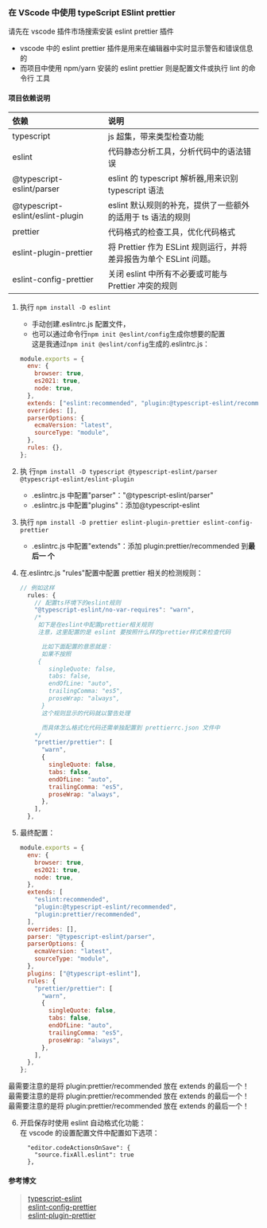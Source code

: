 ### 在 VScode 中使用 typeScript ESlint prettier

请先在 vscode 插件市场搜索安装 eslint prettier 插件

- vscode 中的 eslint prettier 插件是用来在编辑器中实时显示警告和错误信息的
- 而项目中使用 npm/yarn 安装的 eslint prettier 则是配置文件或执行 lint 的命令行
  工具

#### 项目依赖说明

| 依赖                             | 说明                                                               |
| :------------------------------- | :----------------------------------------------------------------- |
| typescript                       | js 超集，带来类型检查功能                                          |
| eslint                           | 代码静态分析工具，分析代码中的语法错误                             |
| @typescript-eslint/parser        | eslint 的 typescript 解析器,用来识别 typescript 语法               |
| @typescript-eslint/eslint-plugin | eslint 默认规则的补充，提供了一些额外的适用于 ts 语法的规则        |
| prettier                         | 代码格式的检查工具，优化代码格式                                   |
| eslint-plugin-prettier           | 将 Prettier 作为 ESLint 规则运行，并将差异报告为单个 ESLint 问题。 |
| eslint-config-prettier           | 关闭 eslint 中所有不必要或可能与 Prettier 冲突的规则               |

1. 执行 `npm install -D eslint`
   - 手动创建.eslintrc.js 配置文件，
   - 也可以通过命令行`npm init @eslint/config`生成你想要的配置  
     这是我通过`npm init @eslint/config`生成的.eslintrc.js：
   ```javascript
   module.exports = {
     env: {
       browser: true,
       es2021: true,
       node: true,
     },
     extends: ["eslint:recommended", "plugin:@typescript-eslint/recommended"],
     overrides: [],
     parserOptions: {
       ecmaVersion: "latest",
       sourceType: "module",
     },
     rules: {},
   };
   ```
2. 执
   行`npm install -D typescript @typescript-eslint/parser @typescript-eslint/eslint-plugin`
   - .eslintrc.js 中配置"parser"："@typescript-eslint/parser"
   - .eslintrc.js 中配置"plugins"：添加@typescript-eslint
3. 执行 `npm install -D prettier eslint-plugin-prettier eslint-config-prettier`
   - .eslintrc.js 中配置"extends"：添加 plugin:prettier/recommended 到**最后一
     个**
4. 在.eslintrc.js "rules"配置中配置 prettier 相关的检测规则：

   ```javascript
   // 例如这样
     rules: {
       // 配置ts环境下的eslint规则
       "@typescript-eslint/no-var-requires": "warn",
       /*
        如下是在eslint中配置prettier相关规则
        注意，这里配置的是 eslint 要按照什么样的prettier样式来检查代码

         比如下面配置的意思就是：
         如果不按照
        {
           singleQuote: false,
           tabs: false,
           endOfLine: "auto",
           trailingComma: "es5",
           proseWrap: "always",
         }
         这个规则显示的代码就以警告处理

         而具体怎么格式化代码还需单独配置到 prettierrc.json 文件中
       */
       "prettier/prettier": [
         "warn",
         {
           singleQuote: false,
           tabs: false,
           endOfLine: "auto",
           trailingComma: "es5",
           proseWrap: "always",
         },
       ],
     },
   ```

5. 最终配置：

   ```javascript
   module.exports = {
     env: {
       browser: true,
       es2021: true,
       node: true,
     },
     extends: [
       "eslint:recommended",
       "plugin:@typescript-eslint/recommended",
       "plugin:prettier/recommended",
     ],
     overrides: [],
     parser: "@typescript-eslint/parser",
     parserOptions: {
       ecmaVersion: "latest",
       sourceType: "module",
     },
     plugins: ["@typescript-eslint"],
     rules: {
       "prettier/prettier": [
         "warn",
         {
           singleQuote: false,
           tabs: false,
           endOfLine: "auto",
           trailingComma: "es5",
           proseWrap: "always",
         },
       ],
     },
   };
   ```

最需要注意的是将 plugin:prettier/recommended 放在 extends 的最后一个！  
最需要注意的是将 plugin:prettier/recommended 放在 extends 的最后一个！  
最需要注意的是将 plugin:prettier/recommended 放在 extends 的最后一个！

6. 开启保存时使用 eslint 自动格式化功能：  
   在 vscode 的设置配置文件中配置如下选项：

   ```javascripton
     "editor.codeActionsOnSave": {
       "source.fixAll.eslint": true
     },
   ```

#### 参考博文

> [typescript-eslint](https://typescript-eslint.io/docs/)  
> [eslint-config-prettier](https://github.com/prettier/eslint-config-prettier)  
> [eslint-plugin-prettier](https://github.com/prettier/eslint-plugin-prettier)
